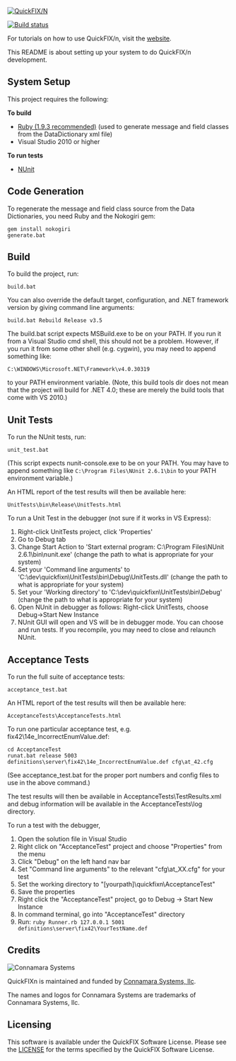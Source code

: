 [![QuickFIX/N][1]](http://quickfixn.org)

[![Build status](https://ci.appveyor.com/api/projects/status/ccu2yp2coad3oam0?svg=true)](https://ci.appveyor.com/project/cbusbey/quickfixn-jib50)

For tutorials on how to use QuickFIX/n, visit the [website](http://quickfixn.org/tutorial/creating-an-application.html).

This README is about setting up your system to do QuickFIX/n
development.

System Setup
------------
This project requires the following:

**To build**

* [Ruby (1.9.3 recommended)](http://rubyinstaller.org/) (used to generate message and field classes from the DataDictionary xml file)
* Visual Studio 2010 or higher

**To run tests**

* [NUnit](http://nunit.org)

Code Generation
---------------
To regenerate the message and field class source from the Data Dictionaries, you need Ruby and the Nokogiri gem:

    gem install nokogiri
    generate.bat


Build
-----
To build the project, run:

    build.bat

You can also override the default target, configuration, and .NET framework version by giving command line arguments:

    build.bat Rebuild Release v3.5


The build.bat script expects MSBuild.exe to be on your PATH.  If you run it
from a Visual Studio cmd shell, this should not be a problem.  However, if you
run it from some other shell (e.g. cygwin), you may need to append something
like:

    C:\WINDOWS\Microsoft.NET\Framework\v4.0.30319

to your PATH environment variable.  (Note, this build tools dir does not mean that the project
will build for .NET 4.0; these are merely the build tools that come with VS 2010.)


Unit Tests
----------
To run the NUnit tests, run:

    unit_test.bat

(This script expects nunit-console.exe to be on your PATH.  You may have to append
something like `C:\Program Files\NUnit 2.6.1\bin` to your PATH environment variable.)

An HTML report of the test results will then be available here:

    UnitTests\bin\Release\UnitTests.html

To run a Unit Test in the debugger (not sure if it works in VS Express):

1. Right-click UnitTests project, click 'Properties'
2. Go to Debug tab
3. Change Start Action to 'Start external program: C:\Program Files\NUnit 2.6.1\bin\nunit.exe'
   (change the path to what is appropriate for your system)
4. Set your 'Command line arguments' to 'C:\dev\quickfixn\UnitTests\bin\Debug\UnitTests.dll'
   (change the path to what is appropriate for your system)
5. Set your 'Working directory' to 'C:\dev\quickfixn\UnitTests\bin\Debug\'
   (change the path to what is appropriate for your system)
6. Open NUnit in debugger as follows:
   Right-click UnitTests, choose Debug->Start New Instance
7. NUnit GUI will open and VS will be in debugger mode.  You can choose and run tests.
   If you recompile, you may need to close and relaunch NUnit.


Acceptance Tests
----------------
To run the full suite of acceptance tests:

    acceptance_test.bat

An HTML report of the test results will then be available here:

    AcceptanceTests\AcceptanceTests.html

To run one particular acceptance test, e.g. fix42\14e_IncorrectEnumValue.def:

    cd AcceptanceTest
    runat.bat release 5003 definitions\server\fix42\14e_IncorrectEnumValue.def cfg\at_42.cfg

(See acceptance_test.bat for the proper port numbers and config files to use in the above command.)

The test results will then be available in AcceptanceTests\TestResults.xml and
debug information will be available in the AcceptanceTests\log directory.

To run a test with the debugger,

  1. Open the solution file in Visual Studio
  2. Right click on "AcceptanceTest" project and choose "Properties" from the menu
  3. Click "Debug" on the left hand nav bar
  4. Set "Command line arguments" to the relevant "cfg\at_XX.cfg" for your test
  5. Set the working directory to "[yourpath]\quickfixn\AcceptanceTest"
  6. Save the properties
  7. Right click the "AcceptanceTest" project, go to Debug -> Start New Instance
  8. In command terminal, go into "AcceptanceTest" directory
  9. Run: `ruby Runner.rb 127.0.0.1 5001 definitions\server\fix42\YourTestName.def`

Credits
-------

![Connamara Systems](http://www.connamara.com/wp-content/uploads/2016/01/connamara_logo_dark.png)

QuickFIXn is maintained and funded by [Connamara Systems, llc](http://connamara.com).

The names and logos for Connamara Systems are trademarks of Connamara Systems, llc.

Licensing
---------

This software is available under the QuickFIX Software License. Please see the [LICENSE](LICENSE) for the terms specified by the QuickFIX Software License.

[1]: http://quickfixn.org/web/public/images/qfn-logo/QuickFIX-n_logo-small.png
